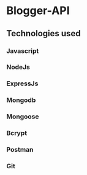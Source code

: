 # Blogger-API

## Technologies used
### Javascript
### NodeJs
### ExpressJs
### Mongodb
### Mongoose
### Bcrypt
### Postman
### Git
